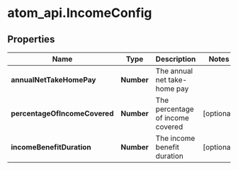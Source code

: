 # atom_api.IncomeConfig

## Properties
Name | Type | Description | Notes
------------ | ------------- | ------------- | -------------
**annualNetTakeHomePay** | **Number** | The annual net take-home pay | 
**percentageOfIncomeCovered** | **Number** | The percentage of income covered | [optional] 
**incomeBenefitDuration** | **Number** | The income benefit duration | [optional] 



